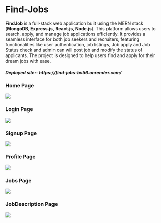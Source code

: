 # Find-Jobs
<b>FindJob</b> is a full-stack web application built using the MERN stack (<b>MongoDB, Express.js, React.js, Node.js</b>). This platform allows users to search, apply, and manage job applications efficiently. It provides a seamless interface for both job seekers and recruiters, featuring functionalities like user authentication, job listings, Job apply and Job Status check and admin can will post job and modify the status of applicants. The project is designed to help users find and apply for their dream jobs with ease.<br>
<h5>Deployed site:- https://find-jobs-bv56.onrender.com/ </h5>
<h3>Home Page</h3>
<img src="https://github.com/user-attachments/assets/e8b1b553-ca88-495a-aefd-3ceea709cdb7">
<h3>Login Page</h3>
<img src="https://github.com/user-attachments/assets/e6af1013-fc6e-4fc9-b5cf-1295defbc70a">
<h3>Signup Page</h3>
<img src="https://github.com/user-attachments/assets/c6b0bf77-e916-43d6-97b7-d98c5bf970de">
<h3>Profile Page</h3>
<img src="https://github.com/user-attachments/assets/66e2a9b9-f16e-4da0-8f7f-1c7376a9be4f">
<h3>Jobs Page</h3>
<img src="https://github.com/user-attachments/assets/e457b158-cdbb-4ec5-97ab-08cd764a1da5">
<h3>JobDescription Page</h3>
<img src="https://github.com/user-attachments/assets/0f53eb86-23f1-4522-ae2a-06cfd429bcce">
